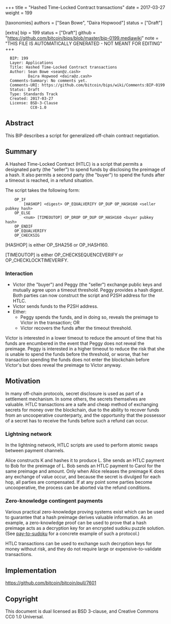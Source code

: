 
+++
title = "Hashed Time-Locked Contract transactions"
date = 2017-03-27
weight = 199

[taxonomies]
authors = ["Sean Bowe", "Daira Hopwood"]
status = ["Draft"]

[extra]
bip = 199
status = ["Draft"]
github = "https://github.com/bitcoin/bips/blob/master/bip-0199.mediawiki"
note = "THIS FILE IS AUTOMATICALLY GENERATED - NOT MEANT FOR EDITING"
+++

```
  BIP: 199
  Layer: Applications
  Title: Hashed Time-Locked Contract transactions
  Author: Sean Bowe <sean@z.cash>
          Daira Hopwood <daira@z.cash>
  Comments-Summary: No comments yet.
  Comments-URI: https://github.com/bitcoin/bips/wiki/Comments:BIP-0199
  Status: Draft
  Type: Standards Track
  Created: 2017-03-27
  License: BSD-3-Clause
           CC0-1.0
```

<h2>Abstract</h2>


This BIP describes a script for generalized off-chain contract negotiation.

<h2>Summary</h2>


A Hashed Time-Locked Contract (HTLC) is a script that permits a designated party (the "seller") to spend funds by disclosing the preimage of a hash.  It also permits 
a second party (the "buyer") to spend the funds after a timeout is reached, in a refund situation.

The script takes the following form:

```
    OP_IF
        [HASHOP] <digest> OP_EQUALVERIFY OP_DUP OP_HASH160 <seller pubkey hash>            
    OP_ELSE
        <num> [TIMEOUTOP] OP_DROP OP_DUP OP_HASH160 <buyer pubkey hash>
    OP_ENDIF
    OP_EQUALVERIFY
    OP_CHECKSIG
```


[HASHOP] is either OP_SHA256 or OP_HASH160.

[TIMEOUTOP] is either OP_CHECKSEQUENCEVERIFY or OP_CHECKLOCKTIMEVERIFY.

<h3>Interaction</h3>


*  Victor (the "buyer") and Peggy (the "seller") exchange public keys and mutually agree upon a timeout threshold.  Peggy provides a hash digest.  Both parties can now construct the script and P2SH address for the HTLC.
*  Victor sends funds to the P2SH address.
*  Either:
    *  Peggy spends the funds, and in doing so, reveals the preimage to Victor in the transaction; OR
    *  Victor recovers the funds after the timeout threshold.


Victor is interested in a lower timeout to reduce the amount of time that his funds are encumbered in the event that Peggy does not reveal the preimage.  Peggy is 
interested in a higher timeout to reduce the risk that she is unable to spend the funds before the threshold, or worse, that her transaction spending the funds does 
not enter the blockchain before Victor's but does reveal the preimage to Victor anyway.

<h2>Motivation</h2>


In many off-chain protocols, secret disclosure is used as part of a settlement mechanism.  In some others, the secrets themselves are valuable.  HTLC transactions are 
a safe and cheap method of exchanging secrets for money over the blockchain, due to the ability to recover funds from an uncooperative counterparty, and the 
opportunity that the possessor of a secret has to receive the funds before such a refund can occur.

<h3>Lightning network</h3>


In the lightning network, HTLC scripts are used to perform atomic swaps between payment channels.

Alice constructs K and hashes it to produce L.  She sends an HTLC payment to Bob for the preimage of L.  Bob sends an HTLC payment to Carol for the same preimage and 
amount.  Only when Alice releases the preimage K does any exchange of value occur, and because the secret is divulged for each hop, all parties are compensated.  If 
at any point some parties become uncooperative, the process can be aborted via the refund conditions.

<h3>Zero-knowledge contingent payments</h3>


Various practical zero-knowledge proving systems exist which can be used to guarantee that a hash preimage derives valuable information.  As an example, a 
zero-knowledge proof can be used to prove that a hash preimage acts as a decryption key for an encrypted sudoku puzzle solution.  (See 
<a href="https://github.com/zcash/pay-to-sudoku" target="_blank">pay-to-sudoku</a> for a concrete example of such a protocol.)

HTLC transactions can be used to exchange such decryption keys for money without risk, and they do not require large or expensive-to-validate transactions.

<h2>Implementation</h2>


https://github.com/bitcoin/bitcoin/pull/7601

<h2>Copyright</h2>


This document is dual licensed as BSD 3-clause, and Creative Commons CC0 1.0 Universal.

